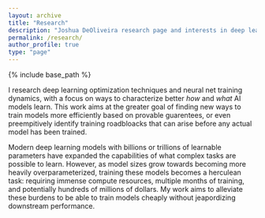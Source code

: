 ```yaml
---
layout: archive
title: "Research"
description: "Joshua DeOliveira research page and interests in deep learning optimization, neural net training dynamics, and provable guarantees for model training."
permalink: /research/
author_profile: true
type: "page"
---
```


{% include base_path %}

I research deep learning optimization techniques and neural net training dynamics, with a focus on ways to characterize better *how* and *what* AI models learn. This work aims at the greater goal of finding new ways to train models more efficiently based on provable guarentees, or even preempitively identify training roadbloacks that can arise before any actual model has been trained.

Modern deep learning models with billions or trillions of learnable parameters have expanded the capabilities of what complex tasks are possible to learn. However, as model sizes grow towards becoming more heavily overparameterized, training these models becomes a herculean task: requiring immense compute resources, multiple months of training, and potentially hundreds of millions of dollars.  My work aims to alleviate these burdens to be able to train models cheaply without jeapordizing downstream performance.




